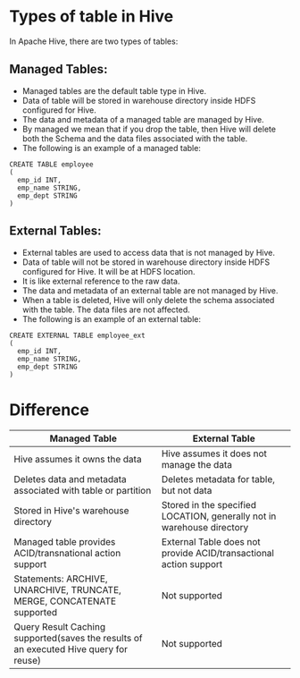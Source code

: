 # Types of table in Hive
In Apache Hive, there are two types of tables:

## Managed Tables:
- Managed tables are the default table type in Hive. 
- Data of table will be stored in warehouse directory inside HDFS configured for Hive.
- The data and metadata of a managed table are managed by Hive. 
- By managed we mean that if you drop the table, then Hive will delete both the Schema and the data files associated with the table.
- The following is an example of a managed table:
```
CREATE TABLE employee
(
  emp_id INT,
  emp_name STRING,
  emp_dept STRING
)
```

## External Tables:
- External tables are used to access data that is not managed by Hive. 
- Data of table will not be stored in warehouse directory inside HDFS configured for Hive. It will be at HDFS location.
- It is like external reference to the raw data.
- The data and metadata of an external table are not managed by Hive. 
- When a table is deleted, Hive will only delete the schema associated with the table. The data files are not affected.
- The following is an example of an external table:
```
CREATE EXTERNAL TABLE employee_ext
(
  emp_id INT,
  emp_name STRING,
  emp_dept STRING
)
```

# Difference

| Managed Table | External Table |
|---------------|----------------|
| Hive assumes it owns the data | Hive assumes it does not manage the data |
| Deletes data and metadata associated with table or partition | Deletes metadata for table, but not data |
| Stored in Hive's warehouse directory | Stored in the specified LOCATION, generally not in warehouse directory |
| Managed table provides ACID/transnational action support | External Table does not provide ACID/transactional action support |
| Statements: ARCHIVE, UNARCHIVE, TRUNCATE, MERGE, CONCATENATE supported | Not supported |
| Query Result Caching supported(saves the results of an executed Hive query for reuse) | Not supported |


